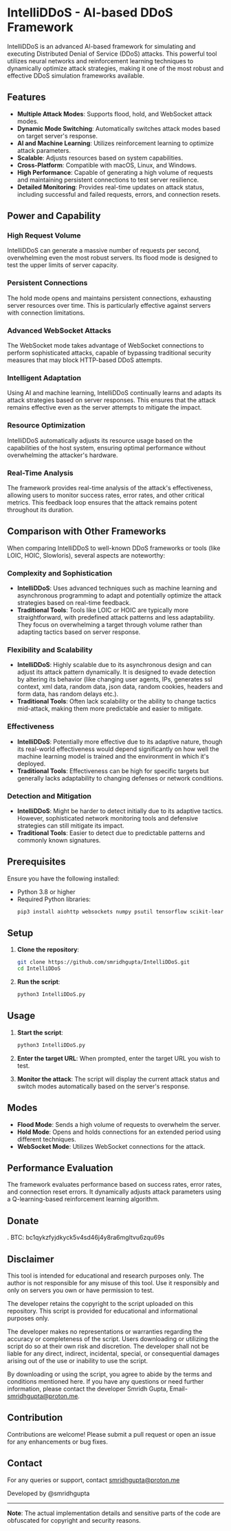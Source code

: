# IntelliDDoS - AI-based DDoS Framework

IntelliDDoS is an advanced AI-based framework for simulating and executing Distributed Denial of Service (DDoS) attacks. This powerful tool utilizes neural networks and reinforcement learning techniques to dynamically optimize attack strategies, making it one of the most robust and effective DDoS simulation frameworks available.

## Features

- **Multiple Attack Modes**: Supports flood, hold, and WebSocket attack modes.
- **Dynamic Mode Switching**: Automatically switches attack modes based on target server's response.
- **AI and Machine Learning**: Utilizes reinforcement learning to optimize attack parameters.
- **Scalable**: Adjusts resources based on system capabilities.
- **Cross-Platform**: Compatible with macOS, Linux, and Windows.
- **High Performance**: Capable of generating a high volume of requests and maintaining persistent connections to test server resilience.
- **Detailed Monitoring**: Provides real-time updates on attack status, including successful and failed requests, errors, and connection resets.

## Power and Capability

### High Request Volume
IntelliDDoS can generate a massive number of requests per second, overwhelming even the most robust servers. Its flood mode is designed to test the upper limits of server capacity.

### Persistent Connections
The hold mode opens and maintains persistent connections, exhausting server resources over time. This is particularly effective against servers with connection limitations.

### Advanced WebSocket Attacks
The WebSocket mode takes advantage of WebSocket connections to perform sophisticated attacks, capable of bypassing traditional security measures that may block HTTP-based DDoS attempts.

### Intelligent Adaptation
Using AI and machine learning, IntelliDDoS continually learns and adapts its attack strategies based on server responses. This ensures that the attack remains effective even as the server attempts to mitigate the impact.

### Resource Optimization
IntelliDDoS automatically adjusts its resource usage based on the capabilities of the host system, ensuring optimal performance without overwhelming the attacker's hardware.

### Real-Time Analysis
The framework provides real-time analysis of the attack's effectiveness, allowing users to monitor success rates, error rates, and other critical metrics. This feedback loop ensures that the attack remains potent throughout its duration.

## Comparison with Other Frameworks

When comparing IntelliDDoS to well-known DDoS frameworks or tools (like LOIC, HOIC, Slowloris), several aspects are noteworthy:

### Complexity and Sophistication

- **IntelliDDoS**: Uses advanced techniques such as machine learning and asynchronous programming to adapt and potentially optimize the attack strategies based on real-time feedback.
- **Traditional Tools**: Tools like LOIC or HOIC are typically more straightforward, with predefined attack patterns and less adaptability. They focus on overwhelming a target through volume rather than adapting tactics based on server response.

### Flexibility and Scalability

- **IntelliDDoS**: Highly scalable due to its asynchronous design and can adjust its attack pattern dynamically. It is designed to evade detection by altering its behavior (like changing user agents, IPs, generates ssl context, xml data, random data, json data, random cookies, headers and form data, has random delays etc.).
- **Traditional Tools**: Often lack scalability or the ability to change tactics mid-attack, making them more predictable and easier to mitigate.

### Effectiveness

- **IntelliDDoS**: Potentially more effective due to its adaptive nature, though its real-world effectiveness would depend significantly on how well the machine learning model is trained and the environment in which it's deployed.
- **Traditional Tools**: Effectiveness can be high for specific targets but generally lacks adaptability to changing defenses or network conditions.

### Detection and Mitigation

- **IntelliDDoS**: Might be harder to detect initially due to its adaptive tactics. However, sophisticated network monitoring tools and defensive strategies can still mitigate its impact.
- **Traditional Tools**: Easier to detect due to predictable patterns and commonly known signatures.

## Prerequisites

Ensure you have the following installed:

- Python 3.8 or higher
- Required Python libraries:
  ```sh
  pip3 install aiohttp websockets numpy psutil tensorflow scikit-learn pycryptodome
  ```

## Setup

1. **Clone the repository**:
   ```sh
   git clone https://github.com/smridhgupta/IntelliDDoS.git
   cd IntelliDDoS
   ```

2. **Run the script**:
   ```sh
   python3 IntelliDDoS.py
   ```

## Usage

1. **Start the script**:
   ```sh
   python3 IntelliDDoS.py
   ```

2. **Enter the target URL**:
   When prompted, enter the target URL you wish to test.

3. **Monitor the attack**:
   The script will display the current attack status and switch modes automatically based on the server's response.

## Modes

- **Flood Mode**: Sends a high volume of requests to overwhelm the server.
- **Hold Mode**: Opens and holds connections for an extended period using different techniques.
- **WebSocket Mode**: Utilizes WebSocket connections for the attack.

## Performance Evaluation

The framework evaluates performance based on success rates, error rates, and connection reset errors. It dynamically adjusts attack parameters using a Q-learning-based reinforcement learning algorithm.

## Donate

. BTC: bc1qykzfyjdkyck5v4sd46j4y8ra6mgltvu6zqu69s

## Disclaimer

This tool is intended for educational and research purposes only. The author is not responsible for any misuse of this tool. Use it responsibly and only on servers you own or have permission to test.

The developer retains the copyright to the script uploaded on this repository. This script is provided for educational and informational purposes only.

The developer makes no representations or warranties regarding the accuracy or completeness of the script. Users downloading or utilizing the script do so at their own risk and discretion. The developer shall not be liable for any direct, indirect, incidental, special, or consequential damages arising out of the use or inability to use the script.

By downloading or using the script, you agree to abide by the terms and conditions mentioned here. If you have any questions or need further information, please contact the developer Smridh Gupta, Email- smridhgupta@proton.me.

## Contribution

Contributions are welcome! Please submit a pull request or open an issue for any enhancements or bug fixes.

## Contact

For any queries or support, contact smridhgupta@proton.me

Developed by @smridhgupta

---

**Note**: The actual implementation details and sensitive parts of the code are obfuscated for copyright and security reasons.
